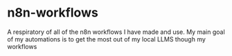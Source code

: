 # n8n-workflows
A respiratory of all of the n8n workflows I have made and use.
My main goal of my automations is to get the most out of my local LLMS though my workflows
